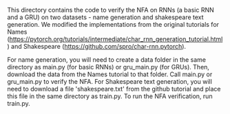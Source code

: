 This directory contains the code to verify the NFA on RNNs (a basic RNN and a GRU) on two datasets - 
name generation and shakespeare text generation. We modified the implementations from the original tutorials for
Names (https://pytorch.org/tutorials/intermediate/char_rnn_generation_tutorial.html) and Shakespeare (https://github.com/spro/char-rnn.pytorch).

For name generation, you will need to create a data folder in the same directory as main.py (for basic RNNs) or gru_main.py (for GRUs). Then, download the data from the Names tutorial to that folder. Call main.py or gru_main.py to verify the NFA. For Shakespeare text generation, you will need to download a file 'shakespeare.txt' from the github tutorial and place this file in the same directory as train.py. To run the NFA verification, run train.py.
